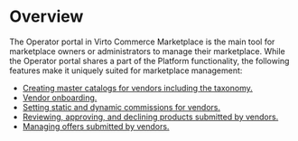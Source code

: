 # Overview

The Operator portal in Virto Commerce Marketplace is the main tool for marketplace owners or administrators to manage their marketplace. While the Operator portal shares a part of the Platform functionality, the following features make it uniquely suited for marketplace management:

* [Creating master catalogs for vendors including the taxonomy.]()
* [Vendor onboarding.]()
* [Setting static and dynamic commissions for vendors.]()
* [Reviewing, approving, and declining products submitted by vendors.]()
* [Managing offers submitted by vendors.]()
